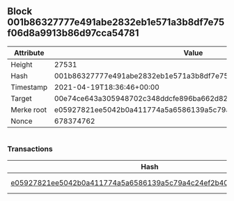 ## Block 001b86327777e491abe2832eb1e571a3b8df7e75f06d8a9913b86d97cca54781

Attribute | Value
--- | ---
Height | 27531
Hash | 001b86327777e491abe2832eb1e571a3b8df7e75f06d8a9913b86d97cca54781
Timestamp | 2021-04-19T18:36:46+00:00
Target | 00e74ce643a305948702c348ddcfe896ba662d82c1a228faf4ad12250f07334e
Merke root | e05927821ee5042b0a411774a5a6586139a5c79a4c24ef2b405bed8502f56339
Nonce | 678374762

```

```

### Transactions

Hash | Amount
--- | ---
[e05927821ee5042b0a411774a5a6586139a5c79a4c24ef2b405bed8502f56339](e05927821ee5042b0a411774a5a6586139a5c79a4c24ef2b405bed8502f56339.md) | 10.00000000 SKEPTI 
